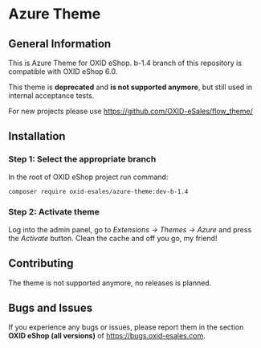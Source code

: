 # Azure Theme

## General Information

This is Azure Theme for OXID eShop. b-1.4 branch of this repository is compatible with OXID eShop 6.0.

This theme is **deprecated** and **is not supported anymore**, but still used in internal acceptance tests.

For new projects please use https://github.com/OXID-eSales/flow_theme/

## Installation

### Step 1: Select the appropriate branch

In the root of OXID eShop project run command:
 
```bash
composer require oxid-esales/azure-theme:dev-b-1.4
```

### Step 2: Activate theme 

Log into the admin panel, go to *Extensions → Themes → Azure* and press the *Activate* button. Clean the cache and off you go, my friend!

## Contributing

The theme is not supported anymore, no releases is planned.

## Bugs and Issues

If you experience any bugs or issues, please report them in the section **OXID eShop (all versions)** of https://bugs.oxid-esales.com.
